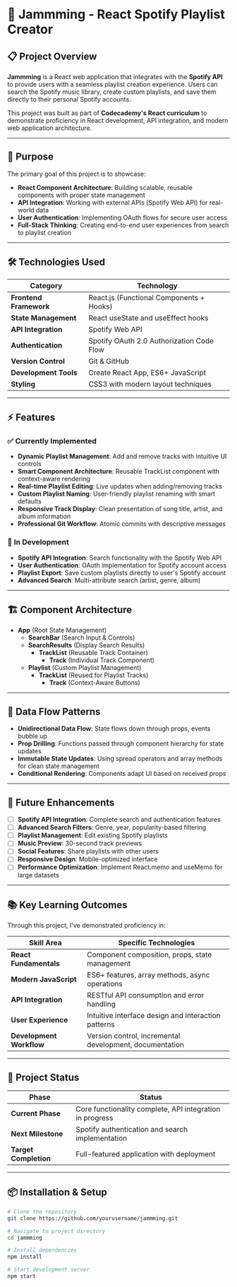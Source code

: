 # 🎵 Jammming - React Spotify Playlist Creator

## 📋 **Project Overview**

**Jammming** is a React web application that integrates with the **Spotify API** to provide users with a seamless playlist creation experience. Users can search the Spotify music library, create custom playlists, and save them directly to their personal Spotify accounts.

This project was built as part of **Codecademy's React curriculum** to demonstrate proficiency in React development, API integration, and modern web application architecture.

---

## 🎯 **Purpose**

The primary goal of this project is to showcase:
- **React Component Architecture**: Building scalable, reusable components with proper state management
- **API Integration**: Working with external APIs (Spotify Web API) for real-world data
- **User Authentication**: Implementing OAuth flows for secure user access
- **Full-Stack Thinking**: Creating end-to-end user experiences from search to playlist creation

---

## 🛠 **Technologies Used**

| Category | Technology |
|----------|------------|
| **Frontend Framework** | React.js (Functional Components + Hooks) |
| **State Management** | React useState and useEffect hooks |
| **API Integration** | Spotify Web API |
| **Authentication** | Spotify OAuth 2.0 Authorization Code Flow |
| **Version Control** | Git & GitHub |
| **Development Tools** | Create React App, ES6+ JavaScript |
| **Styling** | CSS3 with modern layout techniques |

---

## ⚡ **Features**

### ✅ **Currently Implemented**
- **Dynamic Playlist Management**: Add and remove tracks with intuitive UI controls
- **Smart Component Architecture**: Reusable TrackList component with context-aware rendering
- **Real-time Playlist Editing**: Live updates when adding/removing tracks
- **Custom Playlist Naming**: User-friendly playlist renaming with smart defaults
- **Responsive Track Display**: Clean presentation of song title, artist, and album information
- **Professional Git Workflow**: Atomic commits with descriptive messages

### 🚧 **In Development**
- **Spotify API Integration**: Search functionality with the Spotify Web API
- **User Authentication**: OAuth implementation for Spotify account access
- **Playlist Export**: Save custom playlists directly to user's Spotify account
- **Advanced Search**: Multi-attribute search (artist, genre, album)

---

## 🏗 **Component Architecture**

- **App** (Root State Management)
  - **SearchBar** (Search Input & Controls)
  - **SearchResults** (Display Search Results)
    - **TrackList** (Reusable Track Container)
      - **Track** (Individual Track Component)
  - **Playlist** (Custom Playlist Management)
    - **TrackList** (Reused for Playlist Tracks)
      - **Track** (Context-Aware Buttons)

---

## 🔄 **Data Flow Patterns**

- **Unidirectional Data Flow**: State flows down through props, events bubble up
- **Prop Drilling**: Functions passed through component hierarchy for state updates
- **Immutable State Updates**: Using spread operators and array methods for clean state management
- **Conditional Rendering**: Components adapt UI based on received props

---

## 🚀 **Future Enhancements**

- [ ] **Spotify API Integration**: Complete search and authentication features
- [ ] **Advanced Search Filters**: Genre, year, popularity-based filtering  
- [ ] **Playlist Management**: Edit existing Spotify playlists
- [ ] **Music Preview**: 30-second track previews
- [ ] **Social Features**: Share playlists with other users
- [ ] **Responsive Design**: Mobile-optimized interface
- [ ] **Performance Optimization**: Implement React.memo and useMemo for large datasets

---

## 📚 **Key Learning Outcomes**

Through this project, I've demonstrated proficiency in:

| Skill Area | Specific Technologies |
|------------|----------------------|
| **React Fundamentals** | Component composition, props, state management |
| **Modern JavaScript** | ES6+ features, array methods, async operations |
| **API Integration** | RESTful API consumption and error handling |
| **User Experience** | Intuitive interface design and interaction patterns |
| **Development Workflow** | Version control, incremental development, documentation |

---

## 🔗 **Project Status**

| Phase | Status |
|-------|--------|
| **Current Phase** | Core functionality complete, API integration in progress |
| **Next Milestone** | Spotify authentication and search implementation |
| **Target Completion** | Full-featured application with deployment |

---

## 📦 **Installation & Setup**

```bash
# Clone the repository
git clone https://github.com/yourusername/jammming.git

# Navigate to project directory
cd jammming

# Install dependencies
npm install

# Start development server
npm start